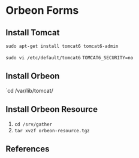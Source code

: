 Orbeon Forms
============

## Install Tomcat

`sudo apt-get install tomcat6 tomcat6-admin`

`sudo vi /etc/default/tomcat6`
`TOMCAT6_SECURITY=no`

## Install Orbeon

`cd /var/lib/tomcat/


## Install Orbeon Resource

1. `cd /srv/gather`
2. `tar xvzf orbeon-resource.tgz`




## References

 [1]: http://felix.apache.org/site/apache-felix-karaf.html "Apache Felix Karaf"
